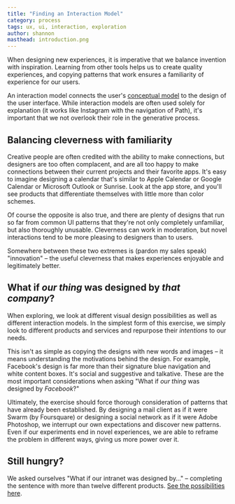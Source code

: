 ```yaml
---
title: "Finding an Interaction Model"
category: process
tags: ux, ui, interaction, exploration
author: shannon
masthead: introduction.png
---
```


When designing new experiences, it is imperative that we balance invention with inspiration. Learning from other tools helps us to create quality experiences, and copying patterns that work ensures a familiarity of experience for our users.

An interaction model connects the user's [conceptual model](http://localhost:4567/blog/2015/11/03/conceptualmodel.html) to the design of the user interface. While interaction models are often used solely for explanation (it works like Instagram with the navigation of Path), it's important that we not overlook their role in the generative process.

## Balancing cleverness with familiarity

Creative people are often credited with the ability to make connections, but designers are too often complacent, and are all too happy to make connections between their current projects and their favorite apps. It's easy to imagine designing a calendar that's similar to Apple Calendar or Google Calendar or Microsoft Outlook or Sunrise. Look at the app store, and you'll see products that differentiate themselves with little more than color schemes.

Of course the opposite is also true, and there are plenty of designs that run so far from common UI patterns that they're not only completely unfamiliar, but also thoroughly unusable. Cleverness can work in moderation, but novel interactions tend to be more pleasing to designers than to users.

Somewhere between these two extremes is (pardon my sales speak) "innovation" – the useful cleverness that makes experiences enjoyable and legitimately better.

## What if *our thing* was designed by *that company*?

When exploring, we look at different visual design possibilities as well as different interaction models. In the simplest form of this exercise, we simply look to different products and services and repurpose their *intentions* to our needs.

This isn't as simple as copying the designs with new words and images – it means understanding the motivations behind the design. For example, Facebook's design is far more than their signature blue navigation and white content boxes. It's social and suggestive and talkative. These are the most important considerations when asking "What if *our thing* was designed by *Facebook*?"

Ultimately, the exercise should force thorough consideration of patterns that have already been established. By designing a mail client as if it were Swarm (by Foursquare) or designing a social network as if it were Adobe Photoshop, we interrupt our own expectations and discover new patterns. Even if our experiments end in novel experiences, we are able to reframe the problem in different ways, giving us more power over it.

## Still hungry?
We asked ourselves "What if our intranet was designed by…" – completing the sentence with more than twelve different products. [See the possibilities here](http://localhost:4567/makingtime/).
